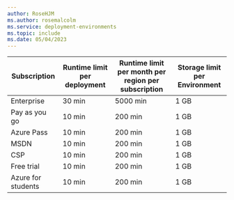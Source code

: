 ```yaml
---
author: RoseHJM
ms.author: rosemalcolm
ms.service: deployment-environments
ms.topic: include
ms.date: 05/04/2023
---
```


|Subscription |Runtime limit per deployment​ |Runtime limit per month per region per subscription​ |Storage limit per Environment​ |
|---------------------|---------|----------|--------|
|Enterprise           | 30 min  | 5000 min |  1 GB  |
|Pay as you go        | 10 min  |  200 min |  1 GB  |
|Azure Pass           | 10 min  |  200 min |  1 GB  |
|MSDN                 | 10 min  |  200 min |  1 GB  |
|CSP                  | 10 min  |  200 min |  1 GB  |
|Free trial           | 10 min  |  200 min |  1 GB  |
|Azure for students   | 10 min  |  200 min |  1 GB  |